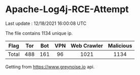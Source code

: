 
# Apache-Log4j-RCE-Attempt

Last update : 12/18/2021 16:00:08 UTC

The file contains 1134 unique ip.

| Flag | Tor | Bot | VPN | Web Crawler | Malicious |
| :-:  | :-: | :-: | :-: | :-:         | :-:       |
| Total| 488  | 161  | 96  | 1021          | 1134        |

Getting from https://www.greynoise.io api.
